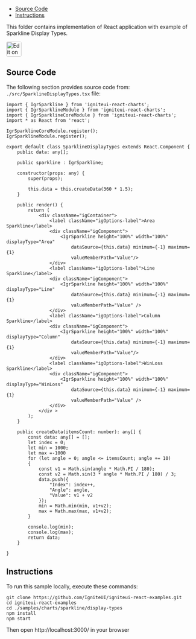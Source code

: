 <!-- NOTE: do not change this file because it will be auto re-generated from template file: -->
<!-- https://github.com/IgniteUI/igniteui-react-examples/tree/master/templates/sample/ReadMe.md -->

<!-- ## Table of Contents -->
<!-- - [Sample Preview](#Sample-Preview) -->
- [Source Code](#Source-Code)
- [Instructions](#Instructions)

This folder contains implementation of React application with example of Sparkline Display Types.
<!-- in the Sparkline component -->
<!-- [Sparkline](https://infragistics.com/Reactsite/components/sparkline.html) -->

<html lang="en" xmlns="http://www.w3.org/1999/xhtml">
    <body>
        <a target="_blank" href="https://codesandbox.io/s/github/IgniteUI/igniteui-react-examples/tree/master/samples/charts/sparkline/display-types?fontsize=14&hidenavigation=1&theme=dark&view=preview&file=/src/SparklineDisplayTypes.tsx" rel="noopener noreferrer">
            <img height="40px" style="border-radius: 0.25rem" alt="Edit on CodeSandbox" src="https://static.infragistics.com/xplatform/images/sandbox/code.png"/>
        </a>
        <!-- <a target="_blank"
href="https://codesandbox.io/s/github/IgniteUI/igniteui-react-examples/tree/master/samples/maps/geo-map/binding-csv-points?fontsize=14&hidenavigation=1&theme=dark&view=preview">
            <img alt="Edit Sample" src="https://codesandbox.io/static/img/play-codesandbox.svg"/>
        </a> -->
        <!-- <a target="_blank" style="margin-left: 0.5rem"
href="https://codesandbox.io/embed/github/IgniteUI/igniteui-react-examples/tree/master/samples/charts/sparkline/display-types?fontsize=14&hidenavigation=1&theme=dark&view=preview&file=/src/SparklineDisplayTypes.tsx">
            <img height="40px" style="border-radius: 5px" alt="View on CodeSandbox" src="https://static.infragistics.com/xplatform/images/sandbox/view.png"/>
        </a> -->
        <!-- <a target="_blank"
href="https://codesandbox.io/embed/github/IgniteUI/igniteui-react-examples/tree/master/samples/maps/geo-map/binding-csv-points?fontsize=14&hidenavigation=1&theme=dark&view=preview">
            <img alt="View on CodeSandbox" src="https://static.infragistics.com/xplatform/images/sandbox/view.png"/>
        </a>
https://codesandbox.io/embed/react-treemap-overview-rtb45
https://codesandbox.io/static/img/play-codesandbox.svg
https://codesandbox.io/embed/react-treemap-overview-rtb45?view=browser -->
    </body>
</html>

<!-- ## Sample Preview -->

<!-- <iframe
  src="https://codesandbox.io/embed/github/IgniteUI/igniteui-react-examples/tree/master/samples/charts/sparkline/display-types?fontsize=14&hidenavigation=1&theme=dark&view=preview&file=/src/SparklineDisplayTypes.tsx"
  style="width:100%; height:400px; border:0; border-radius: 4px; overflow:hidden;"
  allow="accelerometer; ambient-light-sensor; camera; encrypted-media; geolocation; gyroscope; hid; microphone; midi; payment; usb; vr"
  sandbox="allow-forms allow-modals allow-popups allow-presentation allow-same-origin allow-scripts"
></iframe> -->

## Source Code

The following section provides source code from:
`./src/SparklineDisplayTypes.tsx` file:

```tsx
import { IgrSparkline } from 'igniteui-react-charts';
import { IgrSparklineModule } from 'igniteui-react-charts';
import { IgrSparklineCoreModule } from 'igniteui-react-charts';
import * as React from 'react';

IgrSparklineCoreModule.register();
IgrSparklineModule.register();

export default class SparklineDisplayTypes extends React.Component {
    public data: any[];

    public sparkline : IgrSparkline;

    constructor(props: any) {
        super(props);

        this.data = this.createData(360 * 1.5);
    }

    public render() {
        return (
            <div className="igContainer">
                <label className="igOptions-label">Area Sparkline</label>
                <div className="igComponent">
                    <IgrSparkline height="100%" width="100%" displayType="Area"
                        dataSource={this.data} minimum={-1} maximum={1}
                        valueMemberPath="Value"/>
                </div>
                <label className="igOptions-label">Line Sparkline</label>
                <div className="igComponent">
                    <IgrSparkline height="100%" width="100%" displayType="Line"
                        dataSource={this.data} minimum={-1} maximum={1}
                        valueMemberPath="Value" />
                </div>
                <label className="igOptions-label">Column Sparkline</label>
                <div className="igComponent">
                    <IgrSparkline height="100%" width="100%" displayType="Column"
                        dataSource={this.data} minimum={-1} maximum={1}
                        valueMemberPath="Value"/>
                </div>
                <label className="igOptions-label">WinLoss Sparkline</label>
                <div className="igComponent">
                    <IgrSparkline height="100%" width="100%" displayType="WinLoss"
                        dataSource={this.data} minimum={-1} maximum={1}
                        valueMemberPath="Value" />
                </div>
            </div >
        );
    }

    public createData(itemsCount: number): any[] {
        const data: any[] = [];
        let index = 0;
        let min = 1000;
        let max =-1000
        for (let angle = 0; angle <= itemsCount; angle += 10)
        {
            const v1 = Math.sin(angle * Math.PI / 180);
            const v2 = Math.sin(3 * angle * Math.PI / 180) / 3;
            data.push({
                "Index": index++,
                "Angle": angle,
                "Value": v1 + v2
            });
            min = Math.min(min, v1+v2);
            max = Math.max(max, v1+v2);
        }

        console.log(min);
        console.log(max);
        return data;
    }

}

```

## Instructions
To run this sample locally, execute these commands:

```
git clone https://github.com/IgniteUI/igniteui-react-examples.git
cd igniteui-react-examples
cd ./samples/charts/sparkline/display-types
npm install
npm start

```

Then open http://localhost:3000/ in your browser

